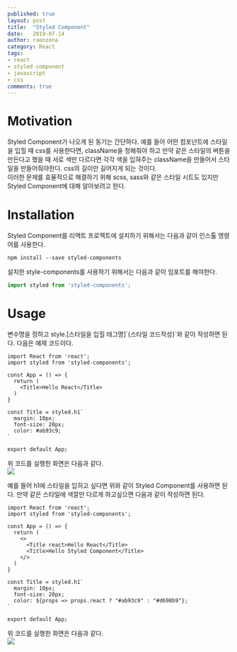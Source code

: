 ```yaml
---
published: true
layout: post
title:  "Styled Component"
date:   2019-07-14
author: raonzena 
category: React
tags:
- react
- styled component
- javascript
- css
comments: true
---
```

# Motivation
Styled Component가 나오게 된 동기는 간단하다. 예를 들어 어떤 컴포넌트에 스타일을 입힐 때 css를 사용한다면, className을 정해줘야 하고 만약 같은 스타일의 버튼을 만든다고 했을 때 서로 색만 다르다면 각각 색을 입혀주는 className을 만들어서 스타일을 만들어줘야한다. css의 길이만 길어지게 되는 것이다.  
이러한 문제를 효율적으로 해결하기 위해 scss, sass와 같은 스타일 시트도 있지만 Styled Component에 대해 알아보려고 한다.

# Installation
Styled Component를 리액트 프로젝트에 설치하기 위해서는 다음과 같이 인스톨 명령어를 사용한다.  
~~~
npm install --save styled-components
~~~  

설치한 style-components를 사용하기 위해서는 다음과 같이 임포트를 해야한다.  
~~~javascript
import styled from 'styled-components';
~~~  

# Usage
변수명을 정하고 style.[스타일을 입힐 태그명]\`{스타일 코드작성}\`와 같이 작성하면 된다. 다음은 예제 코드이다.  
~~~JSX
import React from 'react';
import styled from 'styled-components';

const App = () => {
  return (
    <Title>Hello React</Title>
  )
}

const Title = styled.h1`
  margin: 10px;
  font-size: 20px;
  color: #ab93c9;
`

export default App;
~~~
위 코드를 실행한 화면은 다음과 같다.  
![](https://raonzena.github.io/images/20190714_1.png)  

예를 들어 h1에 스타일을 입히고 싶다면 위와 같이 Styled Component를 사용하면 된다. 만약 같은 스타일에 색깔만 다르게 하고싶으면 다음과 같이 작성하면 된다.  
~~~JSX
import React from 'react';
import styled from 'styled-components';

const App = () => {
  return (
    <>
      <Title react>Hello React</Title>
      <Title>Hello Styled Component</Title>
    </>
  )
}

const Title = styled.h1`
  margin: 10px;
  font-size: 20px;
  color: ${props => props.react ? "#ab93c9" : "#d698b9"};
`

export default App;
~~~
위 코드를 실행한 화면은 다음과 같다.  
![](https://raonzena.github.io/images/20190714_2.png)  